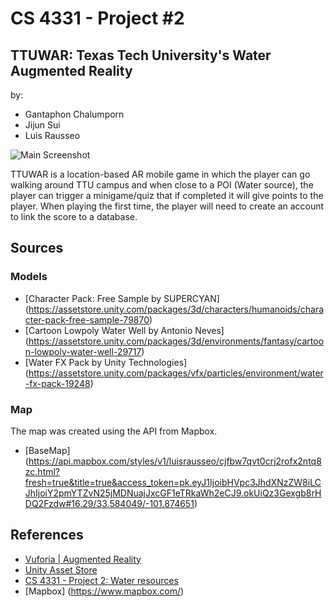 # CS 4331 - Project #2

## TTUWAR: Texas Tech University's Water Augmented Reality

by:
* Gantaphon Chalumporn
* Jijun Sui
* Luis Rausseo

![Main Screenshot]()

TTUWAR is a location-based AR mobile game in which the player can go walking around TTU campus and when close to a POI (Water source), the player can trigger a minigame/quiz that if completed it will give points to the player. When playing the first time, the player will need to create an account to link the score to a database. 

## Sources

### Models

* [Character Pack: Free Sample by SUPERCYAN] (https://assetstore.unity.com/packages/3d/characters/humanoids/character-pack-free-sample-79870)
* [Cartoon Lowpoly Water Well by Antonio Neves] (https://assetstore.unity.com/packages/3d/environments/fantasy/cartoon-lowpoly-water-well-29717)
* [Water FX Pack by Unity Technologies] (https://assetstore.unity.com/packages/vfx/particles/environment/water-fx-pack-19248)

### Map

The map was created using the API from Mapbox.

* [BaseMap] (https://api.mapbox.com/styles/v1/luisrausseo/cjfbw7qvt0crj2rofx2ntq8zc.html?fresh=true&title=true&access_token=pk.eyJ1IjoibHVpc3JhdXNzZW8iLCJhIjoiY2pmYTZvN25jMDNuajJxcGF1eTRkaWh2eCJ9.okUiQz3Gexgb8rHDQ2Fzdw#16.29/33.584049/-101.874651)

## References

* [Vuforia | Augmented Reality](https://www.vuforia.com/)
* [Unity Asset Store](https://assetstore.unity.com/)
* [CS 4331 - Project 2: Water resources](https://idatavisualizationlab.github.io/CS5331-VirtualReality/)
* [Mapbox] (https://www.mapbox.com/)
